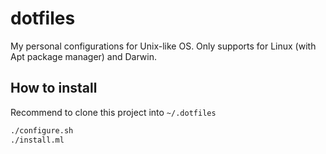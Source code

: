 # dotfiles

 My personal configurations for Unix-like OS. Only supports for Linux
 (with Apt package manager) and Darwin.

## How to install

 Recommend to clone this project into `~/.dotfiles`

```bash
./configure.sh
./install.ml
```
